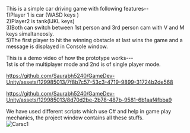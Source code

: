 This is a simple car driving game with following features--   
1)Player 1 is car (WASD keys )   
2)Player2 is tank(IJKL keys)   
3)Both can switch between 1st person and 3rd person cam with V and M keys simaltaneosly.   
5)The first player to hit the winning obstacle at last wins the game and a message is displayed in Console window.   

This is a demo video of how the prototype works---     
1st is of the multiplayer mode and 2nd is of single player mode.



https://github.com/Saurabh5240/GameDev-Unity/assets/129985013/7f8b7c57-53c3-4719-9899-31724b2de568





https://github.com/Saurabh5240/GameDev-Unity/assets/129985013/8d70d2be-2b78-487b-9581-6b1aaf4fbba9   

We have used different scripts which use C# and help in game play mechanics, the project window contains all these stuffs.   
![Carsc1](https://github.com/Saurabh5240/GameDev-Unity/assets/129985013/76ca672f-7ab5-47fc-866e-27ffe7ef6884)


